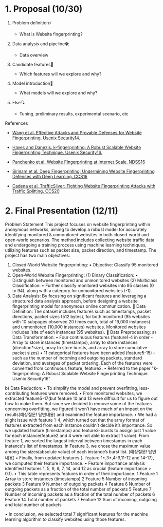 # 1. Proposal (10/30)

1. Problem definition⚡
   - What is Website fingerprinting?

2. Data analysis and pipeline🛠
   - Data overview

3. Candidate features🎨
   - Which features will we explore and why?

4. Model introduction🔑
   - What models will we explore and why?

5. Else🔍
   - Tuning, preliminary results, experimental scenario, etc

References

- [Wang et al. Effective Attacks and Provable Defenses for Website Fingerprinting. Usenix Security14.](https://file.notion.so/f/f/ba8e00c2-fec6-4186-ac41-8f215ba31d9b/89d3652a-66ef-4669-af0c-370586369774/trafficsliver-ccs2020.pdf?id=36e51d05-5622-44f5-9842-b8da7905f038&table=block&spaceId=ba8e00c2-fec6-4186-ac41-8f215ba31d9b&expirationTimestamp=1697436000000&signature=C7mU0hlfcF1-ij8TYo9H7NH-v0Bo4n1yUW1adK1nzw0&downloadName=Cadena+et+al.+TrafficSliver%3A+Fighting+Website+Fingerprinting+Attacks+with+Tr%0Aaffic+Splitting.+CCS20.pdf)

- [Hayes and Danezis. k-fingerprinting: A Robust Scalable Website Fingerprinting Technique. Usenix Security16.](https://file.notion.so/f/f/ba8e00c2-fec6-4186-ac41-8f215ba31d9b/b133694c-5e82-45b2-83cd-e938ac42fddb/1801.02265.pdf?id=020ff24e-4f42-43ce-b578-1e34ab215ff5&table=block&spaceId=ba8e00c2-fec6-4186-ac41-8f215ba31d9b&expirationTimestamp=1697436000000&signature=u90-yB4PKYNDCq60dcxuKXuYC1a-8jH9d4disu0u_F8&downloadName=Sirinam+et+al.+Deep+Fingerprinting%3A+Undermining+Website+Fingerprinting+D%0A.pdf)

- [Panchenko et al. Website Fingerprinting at Internet Scale. NDSS16](https://file.notion.so/f/f/ba8e00c2-fec6-4186-ac41-8f215ba31d9b/a9762c13-4bd7-4f3d-8277-3ac1eb6c7401/fingerprinting-ndss2016.pdf?id=5975bae7-629c-4b7f-a347-f634c67e1fcd&table=block&spaceId=ba8e00c2-fec6-4186-ac41-8f215ba31d9b&expirationTimestamp=1697436000000&signature=FCxkknAfyHe6zmRwFltJcdPnXJYw7r-zfYVEYkWOvJc&downloadName=Panchenko+et+al.+Website+Fingerprinting+at+Internet+Scale.+NDSS16%0A.pdf)

- [Sirinam et al. Deep Fingerprinting: Undermining Website Fingerprinting Defenses with Deep Learning. CCS18](https://file.notion.so/f/f/ba8e00c2-fec6-4186-ac41-8f215ba31d9b/8594dce3-6f9b-494f-9c19-05c7cdc9f6c8/sec16_paper_hayes.pdf?id=d7c484cb-7a71-4946-ab65-0550f8f5f657&table=block&spaceId=ba8e00c2-fec6-4186-ac41-8f215ba31d9b&expirationTimestamp=1697436000000&signature=XSq3_X2pYgpQ-9cAErzS1MVdrst_a6eNJwBE3z-VxuA&downloadName=Hayes+and+Danezis.+k-fingerprinting%3A+A+Robust+Scalable+Website+Fingerpri%0Anting+Technique.+Usenix+Security16.%0A.pdf)

- [Cadena et al. TrafficSliver: Fighting Website Fingerprinting Attacks with Traffic Splitting. CCS20](https://file.notion.so/f/f/ba8e00c2-fec6-4186-ac41-8f215ba31d9b/07875574-85c3-4120-9b9b-e38dc5b83222/sec14-paper-wang-tao.pdf?id=b78e6eee-6cad-4851-8398-4e3621e258e9&table=block&spaceId=ba8e00c2-fec6-4186-ac41-8f215ba31d9b&expirationTimestamp=1697436000000&signature=jk0Yqh5tY6eZUqMaEyDobhMp7BQacGIm5kT2GzDyLaM&downloadName=Wang+et+al.+Effective+Attacks+and+Provable+Defenses+for+Website+Fingerpri%0Anting.+Usenix+Security14..pdf)

# 2. Final Presentation (12/11)
Problem Statement
This project focuses on website fingerprinting within anonymous networks, aiming to develop a robust model for accurately identifying monitored & unmonitored websites in both closed-world and open-world scenarios. The method includes collecting website traffic data and undergoing a training process using machine learning techniques, utilizing features such as packet size, packet direction, and timestamp. The project has two main objectives:
1.	Closed-World Website Fingerprinting:
•	Objective: Classify 95 monitored websites.
2.	Open-World Website Fingerprinting:
(1) Binary Classification:
•	Distinguish between monitored and unmonitored websites
(2) Multiclass Classification:
•	Further classify monitored websites into 95 classes (0 to 94), along with a category for unmonitored websites (-1).
3.	Data Analysis:
By focusing on significant features and leveraging a structured data analysis approach, before designing a website fingerprinting model for anonymous online communication.
	Data Definition: The dataset includes features such as timestamps, packet directions, packet sizes (512 bytes), for both monitored (95 websites with 10 subpages observed 20 times each, total of 19,000 instances) and unmonitored (10,000 instances) websites. Monitored websites includes ‘site of each instances’(95 websites).
	Data Preprocessing: 
a) Data Transformation:
•	Four continuous features (feature1-4 in order - Array to store instances (timestamps), array to store instances (direction*size), array to store bursts, and array to store cumulative packet sizes)
•	11 categorical features have been added (feature5-15) - such as the number of incoming and outgoing packets, standard deviation, and averages of packet ordering. Each of the features were converted from continuous feature, feature2.
•	Referred to the paper "k-fingerprinting: A Robust Scalable Website Fingerprinting Technique. Usenix Security16"
  
b) Data Reduction:
•	To simplify the model and prevent overfitting, less-contributing features were removed. 
•	From monitored websites, we extracted feature5-17(but feature 10 and 13 were difficult for us to figure out how to make them. But since we decided to remove some of the features concerning overfitting, we figured it won’t have much of an impact on the results(예상질문! 답변내용) and examined the feature importance. 
•	We had a slight issue with feature 1-4, which turned out that the array format of features extracted from each instance couldn’t decide it’s importance. So we updated feature (timestamps) and feature3-bursts to assign just 1 value for each instance(feature2 and 4 were not able to extract 1 value). From feature 1, we sorted the largest interval between timestamps in each instance's list of timestamps. In Feature 3, we chose the maximum value among the sizes(absolute value) of each instance’s burst list. (예상질문! 답변내용)
•	Finally, from updated features (- feature 1*,3*,4-9,11-12 and 14-17), we computed their feature importance.
•	Feature importance analysis identified features 1, 5, 9, 6, 7, 14, and 12 as crucial (feature importance > 0.1).
•	This table represents features in order of their importance.
1	Feature 1	Array to store instances (timestamps)
2	Feature 5	Number of incoming packets
3	Feature 9	Number of outgoing packets
4	Feature 6	Number of outgoing packets as a fraction of the total number of packets
5	Feature 7	Number of incoming packets as a fraction of the total number of packets
6	Feature 14	Total number of packets
7	Feature 12	Sum of incoming, outgoing and total number of packets

• In conclusion, we selected total 7 significant features for the machine learning algorithm to classify websites using those features.

